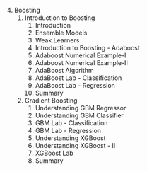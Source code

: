 4. Boosting
    1. Introduction to Boosting
        1. Introduction
        2. Ensemble Models
        3. Weak Learners
        4. Introduction to Boosting - Adaboost
        5. Adaboost Numerical Example-I
        6. Adaboost Numerical Example-II
        7. AdaBoost Algorithm
        8. AdaBoost Lab - Classification
        9. AdaBoost Lab - Regression
        10. Summary
    2. Gradient Boosting
        1. Understanding GBM Regressor
        2. Understanding GBM Classifier
        3. GBM Lab - Classification
        4. GBM Lab - Regression
        5. Understanding XGBoost
        6. Understanding XGBoost - II
        7. XGBoost Lab
        8. Summary